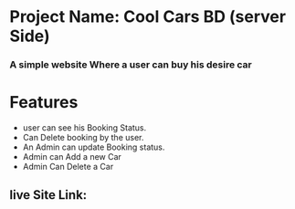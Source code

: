 # Project Name: Cool Cars BD (server Side)

### A simple website Where a user can buy his desire car

# Features

- user can see his Booking Status.
- Can Delete booking by the user.
- An Admin can update Booking status.
- Admin can Add a new Car
- Admin Can Delete a Car

## live Site Link:

